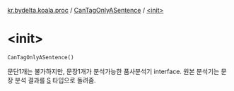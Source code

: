 [kr.bydelta.koala.proc](../index.md) / [CanTagOnlyASentence](index.md) / [&lt;init&gt;](./-init-.md)

# &lt;init&gt;

`CanTagOnlyASentence()`

문단1개는 불가하지만, 문장1개가 분석가능한 품사분석기 interface. 원본 분석기는 문장 분석 결과를 [S](index.md#S) 타입으로 돌려줌.

